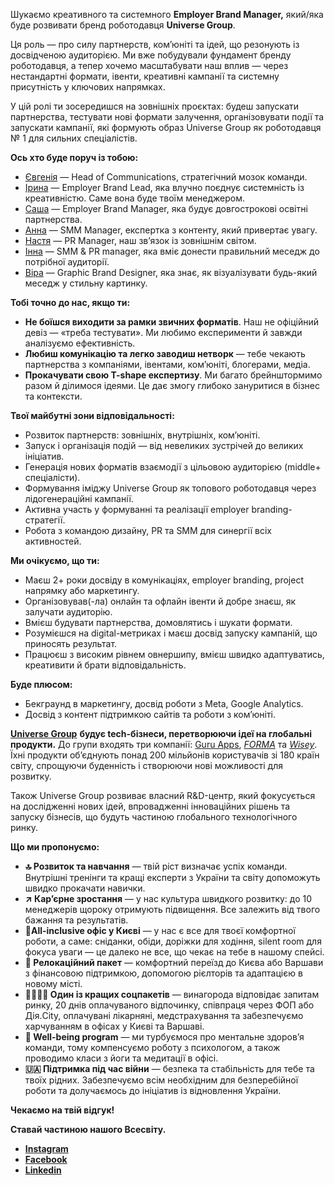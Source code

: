 Шукаємо креативного та системного **Employer Brand Manager,** який/яка буде
розвивати бренд роботодавця **Universe Group**.

Ця роль — про силу партнерств, ком’юніті та ідей, що резонують із досвідченою
аудиторією. Ми вже побудували фундамент бренду роботодавця, а тепер хочемо
масштабувати наш вплив — через нестандартні формати, івенти, креативні
кампанії та системну присутність у ключових напрямках.

У цій ролі ти зосередишся на зовнішніх проєктах: будеш запускати партнерства,
тестувати нові формати залучення, організовувати події та запускати кампанії,
які формують образ Universe Group як роботодавця № 1 для сильних спеціалістів.

**Ось хто буде поруч із тобою:**

  * [Євгенія](https://www.linkedin.com/in/yevgenia-moskalchuk/) — Head of Communications, стратегічний мозок команди.
  * [Ірина](https://www.linkedin.com/in/iryna-krylova-081ba4197/) — Employer Brand Lead, яка влучно поєднує системність із креативністю. Саме вона буде твоїм менеджером.
  * [Саша](https://www.linkedin.com/in/oleksandra-stoliarenko-674763134/) — Employer Brand Manager, яка будує довгострокові освітні партнерства.
  * [Анна](https://www.linkedin.com/in/annagayuk/) — SMM Manager, експертка з контенту, який привертає увагу.
  * [Настя](https://www.linkedin.com/in/nastiaslobodianiuk/) — PR Manager, наш зв’язок із зовнішнім світом.
  * [Інна](https://www.linkedin.com/in/inna-buhai-93aa57207/) — SMM & PR manager, яка вміє донести правильний меседж до потрібної аудиторії.
  * [Віра](https://www.linkedin.com/in/vira-bihanovska-355a05174/) — Graphic Brand Designer, яка знає, як візуалізувати будь-який меседж у стильну картинку.

**Тобі точно до нас, якщо ти:**

  * **Не боїшся виходити за рамки звичних форматів**. Наш не офіційний девіз — «треба тестувати». Ми любимо експерименти й завжди аналізуємо ефективність.
  * **Любиш комунікацію та легко заводиш нетворк** — тебе чекають партнерства з компаніями, івентами, комʼюніті, блогерами, медіа.
  * **Прокачувати свою T-shape експертизу**. Ми багато брейнштормимо разом й ділимося ідеями. Це дає змогу глибоко зануритися в бізнес та контексти.

**Твої майбутні зони відповідальності:**

  * Розвиток партнерств: зовнішніх, внутрішніх, комʼюніті.
  * Запуск і організація подій — від невеликих зустрічей до великих ініціатив.
  * Генерація нових форматів взаємодії з цільовою аудиторією (middle+ спеціалісти).
  * Формування іміджу Universe Group як топового роботодавця через лідогенераційні кампанії.
  * Активна участь у формуванні та реалізації employer branding-стратегії.
  * Робота з командою дизайну, PR та SMM для синергії всіх активностей.

**Ми очікуємо, що ти:**

  * Маєш 2+ роки досвіду в комунікаціях, employer branding, project напрямку або маркетингу.
  * Організовував(-ла) онлайн та офлайн івенти й добре знаєш, як залучати аудиторію.
  * Вмієш будувати партнерства, домовлятись і шукати формати.
  * Розумієшся на digital-метриках і маєш досвід запуску кампаній, що приносять результат.
  * Працюєш з високим рівнем овнершипу, вмієш швидко адаптуватись, креативити й брати відповідальність.

**Буде плюсом:**

  * Бекграунд в маркетингу, досвід роботи з Meta, Google Analytics.
  * Досвід з контент підтримкою сайтів та роботи з комʼюніті.

**[Universe
Group](https://robota.ua/redirect?event_name=url_click&redir_token=eyJPcmlnaW5hbFVybCI6Imh0dHBzOi8vdW5pLnRlY2gvIiwiVmFjYW5jeUlkIjoxMDM3MzgxMn0=)**
**будує tech-бізнеси, перетворюючи ідеї на глобальні продукти.** До групи
входять три компанії: [Guru
Apps](https://robota.ua/redirect?event_name=url_click&redir_token=eyJPcmlnaW5hbFVybCI6Imh0dHBzOi8vYXBwcy5hcHBsZS5jb20vdXMvZGV2ZWxvcGVyL2dtLXVuaXZlcnNlYXBwcy1saW1pdGVkL2lkMTQ3MzI3NjA5OT91dG1fc291cmNlPSU3QiU3Qkd1cnVfQXBwc19JbnN0YWdyYW0lN0QlN0QiLCJWYWNhbmN5SWQiOjEwMzczODEyfQ==),
_[FORMA](https://robota.ua/redirect?event_name=url_click&redir_token=eyJPcmlnaW5hbFVybCI6Imh0dHBzOi8vcGRmZ3VydS5jb20vIiwiVmFjYW5jeUlkIjoxMDM3MzgxMn0=)_
та
_[Wisey](https://robota.ua/redirect?event_name=url_click&redir_token=eyJPcmlnaW5hbFVybCI6Imh0dHBzOi8vd2lzZXkuYXBwLyIsIlZhY2FuY3lJZCI6MTAzNzM4MTJ9)_.
Їхні продукти об’єднують понад 200 мільйонів користувачів зі 180 країн світу,
спрощуючи буденність і створюючи нові можливості для розвитку.

Також Universe Group розвиває власний R&D-центр, який фокусується на
дослідженні нових ідей, впровадженні інноваційних рішень та запуску бізнесів,
що будуть частиною глобального технологічного ринку.

**Що ми пропонуємо:**

  * **🔝 Розвиток та навчання** — твій ріст визначає успіх команди. Внутрішні тренінги та кращі експерти з України та світу допоможуть швидко прокачати навички.
  * **↗️ Кар’єрне зростання** — у нас культура швидкого розвитку: до 10 менеджерів щороку отримують підвищення. Все залежить від твого бажання та результатів.
  * **📍All-inclusive офіс у Києві** — у нас є все для твоєї комфортної роботи, а саме: сніданки, обіди, доріжки для ходіння, silent room для фокуса уваги — це далеко не все, що чекає на тебе в нашому спейсі.
  * **🧳 Релокаційний пакет** — комфортний переїзд до Києва або Варшави з фінансовою підтримкою, допомогою рієлторів та адаптацією в новому місті.
  * **🤜🏻🤛🏻 Один із кращих соцпакетів** — винагорода відповідає запитам ринку, 20 днів оплачуваного відпочинку, співпраця через ФОП або Дія.City, оплачувані лікарняні, медстрахування та забезпечуємо харчуванням в офісах у Києві та Варшаві.
  * **💛 Well-being program** — ми турбуємося про ментальне здоровʼя команди, тому компенсуємо роботу з психологом, а також проводимо класи з йоги та медитації в офісі.
  * **🇺🇦 Підтримка під час війни** — безпека та стабільність для тебе та твоїх рідних. Забезпечуємо всім необхідним для безперебійної роботи та долучаємось до ініціатив із відновлення України.

**Чекаємо на твій відгук!**

**Ставай частиною нашого Всесвіту.**

  * **[Instagram](https://www.instagram.com/universe__team?igsh=YWNpM3J1bzY1ZWhr)**
  * **[Facebook](https://www.facebook.com/universe.group.ua/)**
  * **[Linkedin](https://www.linkedin.com/company/71226745/)**